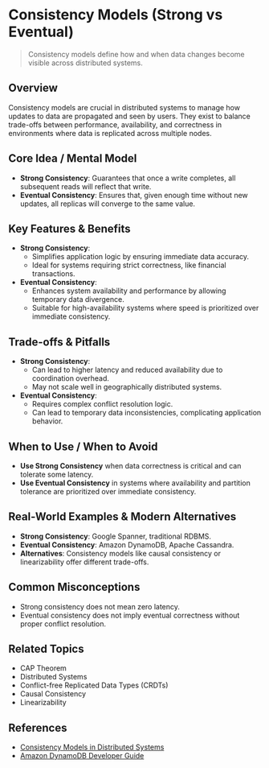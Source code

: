 # Consistency Models (Strong vs Eventual)

> Consistency models define how and when data changes become visible across distributed systems.

## Overview
Consistency models are crucial in distributed systems to manage how updates to data are propagated and seen by users. They exist to balance trade-offs between performance, availability, and correctness in environments where data is replicated across multiple nodes.

## Core Idea / Mental Model
- **Strong Consistency**: Guarantees that once a write completes, all subsequent reads will reflect that write.
- **Eventual Consistency**: Ensures that, given enough time without new updates, all replicas will converge to the same value.

## Key Features & Benefits
- **Strong Consistency**:
  - Simplifies application logic by ensuring immediate data accuracy.
  - Ideal for systems requiring strict correctness, like financial transactions.
- **Eventual Consistency**:
  - Enhances system availability and performance by allowing temporary data divergence.
  - Suitable for high-availability systems where speed is prioritized over immediate consistency.

## Trade-offs & Pitfalls
- **Strong Consistency**:
  - Can lead to higher latency and reduced availability due to coordination overhead.
  - May not scale well in geographically distributed systems.
- **Eventual Consistency**:
  - Requires complex conflict resolution logic.
  - Can lead to temporary data inconsistencies, complicating application behavior.

## When to Use / When to Avoid
- **Use Strong Consistency** when data correctness is critical and can tolerate some latency.
- **Use Eventual Consistency** in systems where availability and partition tolerance are prioritized over immediate consistency.

## Real-World Examples & Modern Alternatives
- **Strong Consistency**: Google Spanner, traditional RDBMS.
- **Eventual Consistency**: Amazon DynamoDB, Apache Cassandra.
- **Alternatives**: Consistency models like causal consistency or linearizability offer different trade-offs.

## Common Misconceptions
- Strong consistency does not mean zero latency.
- Eventual consistency does not imply eventual correctness without proper conflict resolution.

## Related Topics
- CAP Theorem
- Distributed Systems
- Conflict-free Replicated Data Types (CRDTs)
- Causal Consistency
- Linearizability

## References
- [Consistency Models in Distributed Systems](https://www.microsoft.com/en-us/research/publication/consistency-models-distributed-systems/)
- [Amazon DynamoDB Developer Guide](https://docs.aws.amazon.com/amazondynamodb/latest/developerguide/HowItWorks.ReadConsistency.html)